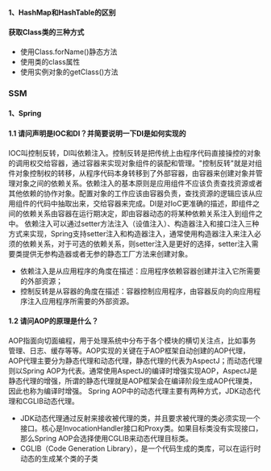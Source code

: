 #### 1、HashMap和HashTable的区别
#### 获取Class类的三种方式
- 使用Class.forName()静态方法
- 使用类的class属性
- 使用实例对象的getClass()方法
### SSM
#### 1、Spring
#### 1.1 请问声明是IOC和DI？并简要说明一下DI是如何实现的
IOC叫控制反转，DI叫依赖注入。控制反转是把传统上由程序代码直接操控的对象的调用权交给容器，通过容器来实现对象组件的装配和管理。"控制反转"就是对组件对象控制权的转移，从程序代码本身转移到了外部容器，由容器来创建对象并管理对象之间的依赖关系。依赖注入的基本原则是应用组件不应该负责查找资源或者其他依赖的协作对象。配置对象的工作应该由容器负责，查找资源的逻辑应该从应用组件的代码中抽取出来，交给容器来完成。DI是对IoC更准确的描述，即组件之间的依赖关系由容器在运行期决定，即由容器动态的将某种依赖关系注入到组件之中。
依赖注入可以通过setter方法注入（设值注入）、构造器注入和接口注入三种方式来实现，Spring支持setter注入和构造器注入，通常使用构造器注入来注入必须的依赖关系，对于可选的依赖关系，则setter注入是更好的选择，setter注入需要类提供无参构造器或者无参的静态工厂方法来创建对象。
- 依赖注入是从应用程序的角度在描述：应用程序依赖容器创建并注入它所需要的外部资源；
- 控制反转是从容器的角度在描述：容器控制应用程序，由容器反向的向应用程序注入应用程序所需要的外部资源。
#### 1.2 请问AOP的原理是什么？
AOP指面向切面编程，用于处理系统中分布于各个模块的横切关注点，比如事务管理、日志、缓存等等。AOP实现的关键在于AOP框架自动创建的AOP代理，AOP代理主要分为静态代理和动态代理，静态代理的代表为AspectJ；而动态代理则以Spring AOP为代表。通常使用AspectJ的编译时增强实现AOP，AspectJ是静态代理的增强，所谓的静态代理就是AOP框架会在编译阶段生成AOP代理类，因此也称为编译时增强。
Spring AOP中的动态代理主要有两种方式，JDK动态代理和CGLIB动态代理。
- JDK动态代理通过反射来接收被代理的类，并且要求被代理的类必须实现一个接口。核心是InvocationHandler接口和Proxy类。如果目标类没有实现接口，那么Spring AOP会选择使用CGLIB来动态代理目标类。
- CGLIB（Code Generation Library），是一个代码生成的类库，可以在运行时动态的生成某个类的子类



